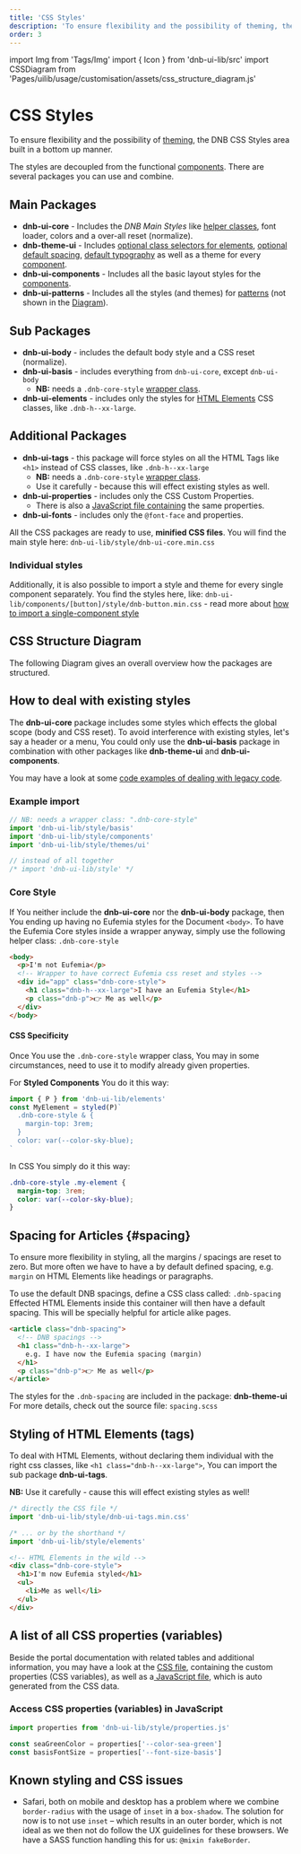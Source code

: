 ```yaml
---
title: 'CSS Styles'
description: 'To ensure flexibility and the possibility of theming, the DNB CSS Styles area built as flexible packages you can import and combine.'
order: 3
---
```


import Img from 'Tags/Img'
import { Icon } from 'dnb-ui-lib/src'
import CSSDiagram from 'Pages/uilib/usage/customisation/assets/css_structure_diagram.js'

# CSS Styles

To ensure flexibility and the possibility of [theming](/uilib/usage/customisation/theming), the DNB CSS Styles area built in a bottom up manner.

The styles are decoupled from the functional [components](/uilib/components).
There are several packages you can use and combine.

## Main Packages

- **dnb-ui-core** - Includes the _DNB Main Styles_ like [helper classes](/uilib/helpers), font loader, colors and a over-all reset (normalize).
- **dnb-theme-ui** - Includes [optional class selectors for elements](/uilib/elements), [optional default spacing](#spacing), [default typography](/uilib/typography) as well as a theme for every [component](/uilib/components).
- **dnb-ui-components** - Includes all the basic layout styles for the [components](/uilib/components).
- **dnb-ui-patterns** - Includes all the styles (and themes) for [patterns](/uilib/patterns) (not shown in the [Diagram](#css-structure-diagram)).

## Sub Packages

- **dnb-ui-body** - includes the default body style and a CSS reset (normalize).
- **dnb-ui-basis** - includes everything from `dnb-ui-core`, except `dnb-ui-body`
  - **NB:** needs a `.dnb-core-style` [wrapper class](/uilib/usage/customisation/styling#core-style).
- **dnb-ui-elements** - includes only the styles for [HTML Elements](/uilib/elements) CSS classes, like `.dnb-h--xx-large`.

## Additional Packages

- **dnb-ui-tags** - this package will force styles on all the HTML Tags like `<h1>` instead of CSS classes, like `.dnb-h--xx-large`
  - **NB:** needs a `.dnb-core-style` [wrapper class](/uilib/usage/customisation/styling#core-style).
  - Use it carefully - because this will effect existing styles as well.
- **dnb-ui-properties** - includes only the CSS Custom Properties.
  - There is also a [JavaScript file containing](/uilib/usage/customisation/styling#a-list-of-all-css-properties) the same properties.
- **dnb-ui-fonts** - includes only the `@font-face` and properties.

All the CSS packages are ready to use, **minified CSS files**. You will find the main style here: `dnb-ui-lib/style/dnb-ui-core.min.css`

### Individual styles

Additionally, it is also possible to import a style and theme for every single component separately. You find the styles here, like: `dnb-ui-lib/components/[button]/style/dnb-button.min.css` - read more about [how to import a single-component style](/uilib/usage/customisation/styling/consume-styles#single-component-only)

## CSS Structure Diagram

The following Diagram gives an overall overview how the packages are structured.

<div class="margin-bottom">
  <CSSDiagram />
</div>

## How to deal with existing styles

The **dnb-ui-core** package includes some styles which effects the global scope (body and CSS reset). To avoid interference with existing styles, let's say a header or a menu, You could only use the **dnb-ui-basis** package in combination with other packages like **dnb-theme-ui** and **dnb-ui-components**.

You may have a look at some [code examples of dealing with legacy code](/uilib/usage/customisation/styling/legacy-styling).

### Example import

```js
// NB: needs a wrapper class: ".dnb-core-style"
import 'dnb-ui-lib/style/basis'
import 'dnb-ui-lib/style/components'
import 'dnb-ui-lib/style/themes/ui'

// instead of all together
/* import 'dnb-ui-lib/style' */
```

### Core Style

If You neither include the **dnb-ui-core** nor the **dnb-ui-body** package, then You ending up having no Eufemia styles for the Document `<body>`. To have the Eufemia Core styles inside a wrapper anyway, simply use the following helper class: `.dnb-core-style`

```html
<body>
  <p>I'm not Eufemia</p>
  <!-- Wrapper to have correct Eufemia css reset and styles -->
  <div id="app" class="dnb-core-style">
    <h1 class="dnb-h--xx-large">I have an Eufemia Style</h1>
    <p class="dnb-p">👉 Me as well</p>
  </div>
</body>
```

#### CSS Specificity

Once You use the `.dnb-core-style` wrapper class, You may in some circumstances, need to use it to modify already given properties.

For **Styled Components** You do it this way:

```jsx
import { P } from 'dnb-ui-lib/elements'
const MyElement = styled(P)`
  .dnb-core-style & {
    margin-top: 3rem;
  }
  color: var(--color-sky-blue);
`
```

In CSS You simply do it this way:

```css
.dnb-core-style .my-element {
  margin-top: 3rem;
  color: var(--color-sky-blue);
}
```

## Spacing for Articles {#spacing}

To ensure more flexibility in styling, all the margins / spacings are reset to zero. But more often we have to have a by default defined spacing, e.g. `margin` on HTML Elements like headings or paragraphs.

To use the default DNB spacings, define a CSS class called: `.dnb-spacing`
Effected HTML Elements inside this container will then have a default spacing. This will be specially helpful for article alike pages.

```html
<article class="dnb-spacing">
  <!-- DNB spacings -->
  <h1 class="dnb-h--xx-large">
    e.g. I have now the Eufemia spacing (margin)
  </h1>
  <p class="dnb-p">👉 Me as well</p>
</article>
```

The styles for the `.dnb-spacing` are included in the package: **dnb-theme-ui**
For more details, check out the source file: `spacing.scss`

## Styling of HTML Elements (tags)

To deal with HTML Elements, without declaring them individual with the right css classes, like `<h1 class="dnb-h--xx-large">`, You can import the sub package **dnb-ui-tags**.

**NB:** Use it carefully - cause this will effect existing styles as well!

```js
/* directly the CSS file */
import 'dnb-ui-lib/style/dnb-ui-tags.min.css'

/* ... or by the shorthand */
import 'dnb-ui-lib/style/elements'
```

```html
<!-- HTML Elements in the wild -->
<div class="dnb-core-style">
  <h1>I'm now Eufemia styled</h1>
  <ul>
    <li>Me as well</li>
  </ul>
</div>
```

## A list of all CSS properties (variables)

Beside the portal documentation with related tables and additional information, you may have a look at the [CSS file](https://unpkg.com/browse/dnb-ui-lib@latest/style/dnb-ui-properties.css), containing the custom properties (CSS variables), as well as a[ JavaScript file](https://unpkg.com/browse/dnb-ui-lib@latest/style/properties.js), which is auto generated from the CSS data.

### Access CSS properties (variables) in JavaScript

```js
import properties from 'dnb-ui-lib/style/properties.js'

const seaGreenColor = properties['--color-sea-green']
const basisFontSize = properties['--font-size-basis']
```

## Known styling and CSS issues

- Safari, both on mobile and desktop has a problem where we combine `border-radius` with the usage of `inset` in a `box-shadow`. The solution for now is to not use `inset` – which results in an outer border, which is not ideal as we then not do follow the UX guidelines for these browsers. We have a SASS function handling this for us: `@mixin fakeBorder`.
